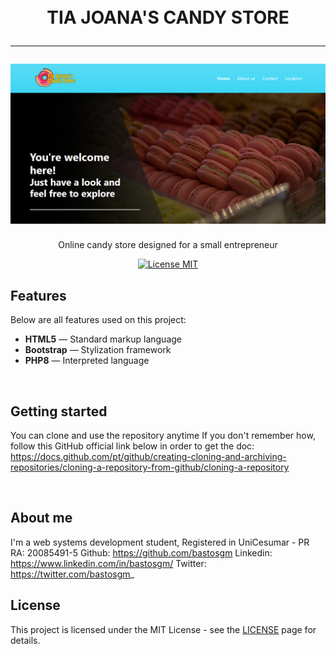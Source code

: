 

<h1 align="center">
<br>
    TIA JOANA'S CANDY STORE
<hr>


<img src="./img/readmeimg.png">

</h1>

<p align="center">Online candy store designed for a small entrepreneur</p>

<p align="center">
  <a href="https://opensource.org/licenses/MIT">
    <img src="https://img.shields.io/badge/License-MIT-blue.svg" alt="License MIT">
  </a>
</p>

## Features
Below are all features used on this project:

- **HTML5** — Standard markup language
- **Bootstrap** — Stylization framework
- **PHP8** — Interpreted language

<br>

## Getting started

You can clone and use the repository anytime 
If you don't remember how, follow this GitHub official link below in order to get the doc:
https://docs.github.com/pt/github/creating-cloning-and-archiving-repositories/cloning-a-repository-from-github/cloning-a-repository

<br>

## About me

I'm a web systems development student, Registered in UniCesumar - PR
RA: 20085491-5
Github: https://github.com/bastosgm
Linkedin: https://www.linkedin.com/in/bastosgm/
Twitter: https://twitter.com/bastosgm_

## License

This project is licensed under the MIT License - see the [LICENSE](https://opensource.org/licenses/MIT) page for details.
